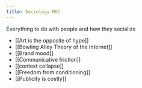 ```yaml
---
title: Sociology MOC
---
```

Everything to do with people and how they socialize
+ [[Art is the opposite of hype]]
+ [[Bowling Alley Theory of the Internet]]
+ [[Brand mood]]
+ [[Communicative friction]]
+ [[context collapse]]
+ [[Freedom from conditioning]]
+ [[Publicity is costly]]